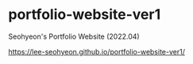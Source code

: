 # portfolio-website-ver1
Seohyeon's Portfolio Website (2022.04)


https://lee-seohyeon.github.io/portfolio-website-ver1/
